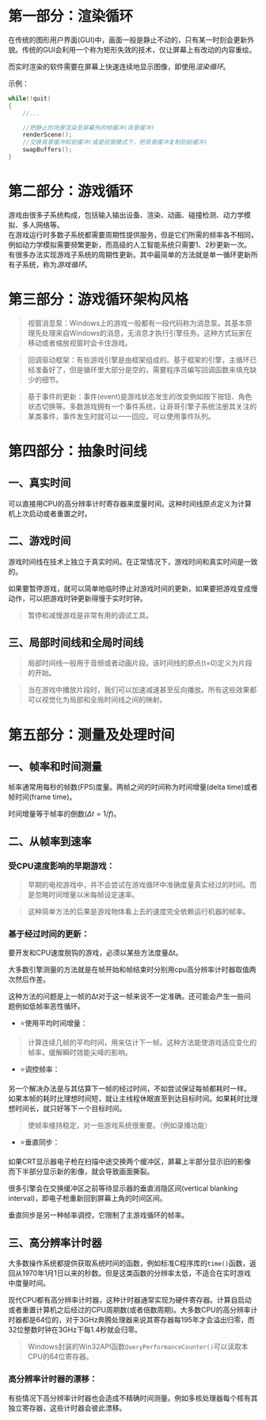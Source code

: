 # 第一部分：渲染循环    

在传统的图形用户界面(GUI)中，画面一般是静止不动的，只有某一时刻会更新外貌。传统的GUI会利用一个称为矩形失效的技术，仅让屏幕上有改动的内容重绘。    

而实时渲染的软件需要在屏幕上快速连续地显示图像，即使用*渲染循环*。    

示例：  
```CPP  
while(!quit)
{
    //...

    //把静止的场景渲染至屏幕外的帧缓冲(背景缓冲)
    renderScene();
    //交换背景缓冲和前缓冲(或是视窗模式下，把背景缓冲复制到前缓冲)
    swapBuffers();
}
```  


# 第二部分：游戏循环    

游戏由很多子系统构成，包括输入输出设备、渲染、动画、碰撞检测、动力学模拟、多人网络等。    
在游戏运行时多数子系统都需要周期性提供服务，但是它们所需的频率各不相同，例如动力学模拟需要频繁更新，而高级的人工智能系统只需要1、2秒更新一次。    
有很多办法实现游戏子系统的周期性更新。其中最简单的方法就是单一循环更新所有子系统，称为*游戏循环*。    

# 第三部分：游戏循环架构风格    

> 视窗消息泵：Windows上的游戏一般都有一段代码称为消息泵。其基本原理先处理来自Windows的消息，无消息才执行引擎任务。这种方式玩家在移动或者缩放视窗时会卡住游戏。  

> 回调驱动框架：有些游戏引擎是由框架组成的。基于框架的引擎，主循环已经准备好了，但是循环里大部分是空的，需要程序员编写回调函数来填充缺少的细节。  

> 基于事件的更新：事件(event)是游戏状态发生的改变例如按下按钮、角色状态切换等。多数游戏拥有一个事件系统，让哥哥引擎子系统注册其关注的某类事件，事件发生时就可以一一回应。可以使用事件队列。    

# 第四部分：抽象时间线    

## 一、真实时间    

可以直接用CPU的高分辨率计时寄存器来度量时间。这种时间线原点定义为计算机上次启动或者重置之时。  

## 二、游戏时间    

游戏时间线在技术上独立于真实时间。在正常情况下，游戏时间和真实时间是一致的。  

如果要暂停游戏，就可以简单地临时停止对游戏时间的更新。如果要把游戏变成慢动作，可以把游戏时钟更新得慢于实时时钟。    

> 暂停和减慢游戏是非常有用的调试工具。    

## 三、局部时间线和全局时间线    

> 局部时间线一般用于音频或者动画片段。该时间线的原点(t=0)定义为片段的开始。    

> 当在游戏中播放片段时，我们可以加速减速甚至反向播放。所有这些效果都可以视觉化为局部和全局时间线之间的映射。    

# 第五部分：测量及处理时间    

## 一、帧率和时间测量  

帧率通常用每秒的帧数(FPS)度量。两帧之间的时间称为时间增量(delta time)或者帧时间(frame time)。  

时间增量等于帧率的倒数($Δt = 1/f$)。  

## 二、从帧率到速率    

### 受CPU速度影响的早期游戏：  

> 早期的电视游戏中，并不会尝试在游戏循环中准确度量真实经过的时间。而是忽略时间增量以米每帧设定速率。  

> 这种简单方法的后果是游戏物体看上去的速度完全依赖运行机器的帧率。  

### 基于经过时间的更新：  

要开发和CPU速度脱钩的游戏，必须以某些方法度量Δt。  

大多数引擎测量的方法就是在帧开始和帧结束时分别用cpu高分辨率计时器取值两次然后作差。  

这种方法的问题是上一帧的Δt对于这一帧来说不一定准确。还可能会产生一些问题例如低帧率恶性循环。  

- ⭐使用平均时间增量：  

> 计算连续几帧的平均时间，用来估计下一帧。这种方法能使游戏适应变化的帧率，缓解瞬时效能尖峰的影响。  

- ⭐调控频率：  

另一个解决办法是与其估算下一帧的经过时间，不如尝试保证每帧都耗时一样。    
如果本帧的耗时比理想时间短，就让主线程休眠直至到达目标时间。如果耗时比理想时间长，就只好等下一个目标时间。    

> 使帧率维持稳定，对一些游戏系统很重要。（例如录播功能）  

- ⭐垂直同步：  

如果CRT显示器电子枪在扫描中途交换两个缓冲区，屏幕上半部分显示旧的影像而下半部分显示新的影像，就会导致画面撕裂。  

很多引擎会在交换缓冲区之前等待显示器的垂直消隐区间(vertical blanking interval)，即电子枪重新回到屏幕上角的时间区间。    

垂直同步是另一种帧率调控，它限制了主游戏循环的帧率。  

## 三、高分辨率计时器    

大多数操作系统都提供获取系统时间的函数，例如标准C程序库的`time()`函数，返回从1970年1月1日以来的秒数。但是这类函数的分辨率太低，不适合在实时游戏中度量时间。    

现代CPU都有高分辨率计时器，这种计时器通常实现为硬件寄存器。计算自启动或者重置计算机之后经过的CPU周期数(或者倍数周期)。大多数CPU的高分辨率计时器都是64位的，对于3GHz奔腾处理器来说其寄存器每195年才会溢出归零，而32位整数时钟在3GHz下每1.4秒就会归零。    

> Windows封装的Win32API函数`QueryPerformanceCounter()`可以读取本CPU的64位寄存器。  

### 高分辨率计时器的漂移：  

有些情况下高分辨率计时器也会造成不精确时间测量。例如多核处理器每个核有其独立寄存器，这些计时器会彼此漂移。









